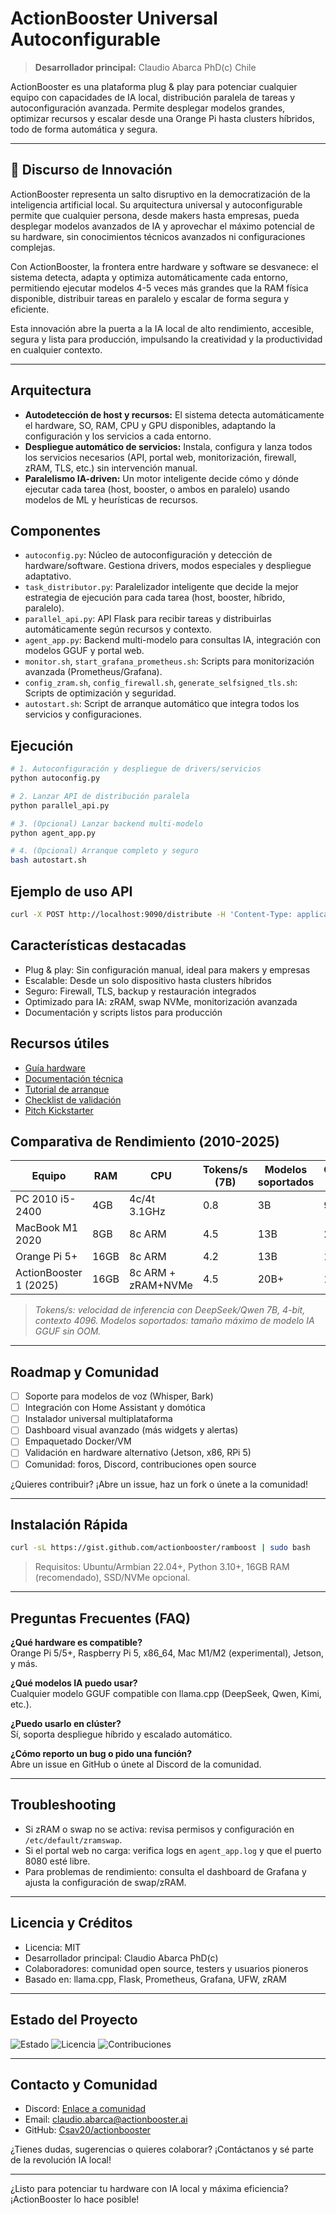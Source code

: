 # ActionBooster Universal Autoconfigurable

> **Desarrollador principal:** Claudio Abarca PhD(c)  Chile 

ActionBooster es una plataforma plug & play para potenciar cualquier equipo con capacidades de IA local, distribución paralela de tareas y autoconfiguración avanzada. Permite desplegar modelos grandes, optimizar recursos y escalar desde una Orange Pi hasta clusters híbridos, todo de forma automática y segura.

---

## 🌟 Discurso de Innovación

ActionBooster representa un salto disruptivo en la democratización de la inteligencia artificial local. Su arquitectura universal y autoconfigurable permite que cualquier persona, desde makers hasta empresas, pueda desplegar modelos avanzados de IA y aprovechar el máximo potencial de su hardware, sin conocimientos técnicos avanzados ni configuraciones complejas. 

Con ActionBooster, la frontera entre hardware y software se desvanece: el sistema detecta, adapta y optimiza automáticamente cada entorno, permitiendo ejecutar modelos 4-5 veces más grandes que la RAM física disponible, distribuir tareas en paralelo y escalar de forma segura y eficiente. 

Esta innovación abre la puerta a la IA local de alto rendimiento, accesible, segura y lista para producción, impulsando la creatividad y la productividad en cualquier contexto.

---

## Arquitectura
- **Autodetección de host y recursos:** El sistema detecta automáticamente el hardware, SO, RAM, CPU y GPU disponibles, adaptando la configuración y los servicios a cada entorno.
- **Despliegue automático de servicios:** Instala, configura y lanza todos los servicios necesarios (API, portal web, monitorización, firewall, zRAM, TLS, etc.) sin intervención manual.
- **Paralelismo IA-driven:** Un motor inteligente decide cómo y dónde ejecutar cada tarea (host, booster, o ambos en paralelo) usando modelos de ML y heurísticas de recursos.

## Componentes
- `autoconfig.py`: Núcleo de autoconfiguración y detección de hardware/software. Gestiona drivers, modos especiales y despliegue adaptativo.
- `task_distributor.py`: Paralelizador inteligente que decide la mejor estrategia de ejecución para cada tarea (host, booster, híbrido, paralelo).
- `parallel_api.py`: API Flask para recibir tareas y distribuirlas automáticamente según recursos y contexto.
- `agent_app.py`: Backend multi-modelo para consultas IA, integración con modelos GGUF y portal web.
- `monitor.sh`, `start_grafana_prometheus.sh`: Scripts para monitorización avanzada (Prometheus/Grafana).
- `config_zram.sh`, `config_firewall.sh`, `generate_selfsigned_tls.sh`: Scripts de optimización y seguridad.
- `autostart.sh`: Script de arranque automático que integra todos los servicios y configuraciones.

## Ejecución
```bash
# 1. Autoconfiguración y despliegue de drivers/servicios
python autoconfig.py

# 2. Lanzar API de distribución paralela
python parallel_api.py

# 3. (Opcional) Lanzar backend multi-modelo
python agent_app.py

# 4. (Opcional) Arranque completo y seguro
bash autostart.sh
```

## Ejemplo de uso API
```bash
curl -X POST http://localhost:9090/distribute -H 'Content-Type: application/json' -d '{"features": [0.7, 0.2, 0.9]}'
```

## Características destacadas
- Plug & play: Sin configuración manual, ideal para makers y empresas
- Escalable: Desde un solo dispositivo hasta clusters híbridos
- Seguro: Firewall, TLS, backup y restauración integrados
- Optimizado para IA: zRAM, swap NVMe, monitorización avanzada
- Documentación y scripts listos para producción

## Recursos útiles
- [Guía hardware](HARDWARE_GUIDE.md)
- [Documentación técnica](TECHNICAL_DOCUMENTATION.md)
- [Tutorial de arranque](TUTORIAL_ARRANQUE_ACTIONBOOSTER.md)
- [Checklist de validación](checklist_validacion.txt)
- [Pitch Kickstarter](KICKSTARTER_PITCH.md)

## Comparativa de Rendimiento (2010-2025)

| Equipo               | RAM  | CPU             | Tokens/s (7B) | Modelos soportados | Consumo W | Precio USD |
|----------------------|------|-----------------|---------------|--------------------|-----------|-----------|
| PC 2010 i5-2400      | 4GB  | 4c/4t 3.1GHz    | 0.8           | 3B                 | 90        | 600       |
| MacBook M1 2020      | 8GB  | 8c ARM          | 4.5           | 13B                | 20        | 1200      |
| Orange Pi 5+         | 16GB | 8c ARM          | 4.2           | 13B                | 10        | 120       |
| ActionBooster 1 (2025)| 16GB | 8c ARM + zRAM+NVMe | 4.5       | 20B+               | 12        | 200       |

> *Tokens/s: velocidad de inferencia con DeepSeek/Qwen 7B, 4-bit, contexto 4096. Modelos soportados: tamaño máximo de modelo IA GGUF sin OOM.*

---

## Roadmap y Comunidad

- [ ] Soporte para modelos de voz (Whisper, Bark)
- [ ] Integración con Home Assistant y domótica
- [ ] Instalador universal multiplataforma
- [ ] Dashboard visual avanzado (más widgets y alertas)
- [ ] Empaquetado Docker/VM
- [ ] Validación en hardware alternativo (Jetson, x86, RPi 5)
- [ ] Comunidad: foros, Discord, contribuciones open source

¿Quieres contribuir? ¡Abre un issue, haz un fork o únete a la comunidad!

---

## Instalación Rápida

```bash
curl -sL https://gist.github.com/actionbooster/ramboost | sudo bash
```

> Requisitos: Ubuntu/Armbian 22.04+, Python 3.10+, 16GB RAM (recomendado), SSD/NVMe opcional.

---

## Preguntas Frecuentes (FAQ)

**¿Qué hardware es compatible?**  
Orange Pi 5/5+, Raspberry Pi 5, x86_64, Mac M1/M2 (experimental), Jetson, y más.

**¿Qué modelos IA puedo usar?**  
Cualquier modelo GGUF compatible con llama.cpp (DeepSeek, Qwen, Kimi, etc.).

**¿Puedo usarlo en clúster?**  
Sí, soporta despliegue híbrido y escalado automático.

**¿Cómo reporto un bug o pido una función?**  
Abre un issue en GitHub o únete al Discord de la comunidad.

---

## Troubleshooting

- Si zRAM o swap no se activa: revisa permisos y configuración en `/etc/default/zramswap`.
- Si el portal web no carga: verifica logs en `agent_app.log` y que el puerto 8080 esté libre.
- Para problemas de rendimiento: consulta el dashboard de Grafana y ajusta la configuración de swap/zRAM.

---

## Licencia y Créditos

- Licencia: MIT
- Desarrollador principal: Claudio Abarca PhD(c)
- Colaboradores: comunidad open source, testers y usuarios pioneros
- Basado en: llama.cpp, Flask, Prometheus, Grafana, UFW, zRAM

---

## Estado del Proyecto

![Estado](https://img.shields.io/badge/estado-beta-yellow) ![Licencia](https://img.shields.io/badge/licencia-MIT-blue) ![Contribuciones](https://img.shields.io/badge/contribuciones-bienvenidas-brightgreen)

---

## Contacto y Comunidad

- Discord: [Enlace a comunidad](https://discord.gg/xxxxxx)
- Email: claudio.abarca@actionbooster.ai
- GitHub: [Csav20/actionbooster](https://github.com/Csav20/actionbooster)

¿Tienes dudas, sugerencias o quieres colaborar? ¡Contáctanos y sé parte de la revolución IA local!

---
¿Listo para potenciar tu hardware con IA local y máxima eficiencia? ¡ActionBooster lo hace posible!
